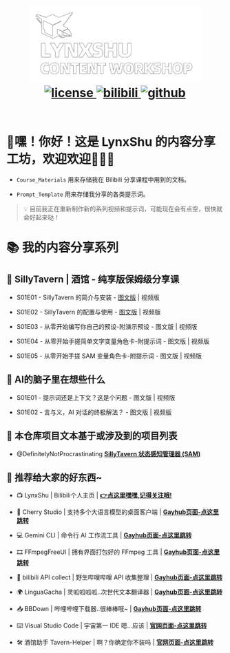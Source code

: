 <h1 align="center">
  <a href="https://github.com/LynxShu/lynxshu.cntwsp">
    <img alt="LynxShu" src="assets/img/logo_github.png?raw=true" width="400" height="178">
  </a>
  <br>
  <a href="https://github.com/LynxShu/lynxshu.cntwsp/blob/main/LICENSE">
    <img alt="license" src="https://img.shields.io/badge/License%20-%20CC--BY--NC--SA%204.0-%20%23006cff?style=flat-square&logo=creativecommons&logoColor=white">
  </a> 
  <a href="https://space.bilibili.com/582462">
    <img alt="bilibili" src="https://img.shields.io/badge/Bilibili%20-%20LynxShu%20-%20%23006cff?style=flat-square&logo=bilibili&logoColor=white">
  </a> 
  <a href="https://github.com/LynxShu">
    <img alt="github" src="https://img.shields.io/badge/Github%20-%20LynxShu%20-%20%23006cff?style=flat-square&logo=github&logoColor=white">
  </a>
</h1>
<br>

<h1>🌟嘿！你好！这是 LynxShu 的内容分享工坊，欢迎欢迎👏👏👏</h1>

  - `Course_Materials` 用来存储我在 Bilibili 分享课程中用到的文档。

  - `Prompt_Template` 用来存储我分享的各类提示词。

> 💡 目前我正在重新制作新的系列视频和提示词，可能现在会有点空，很快就会好起来哒！

<h1>📚️ 我的内容分享系列</h1>

<h2>👼 SillyTavern | 酒馆 - 纯享版保姆级分享课</h2>

- S01E01 - SillyTavern 的简介与安装 - [图文版](Course_Materials/SillyTavern纯享版保姆级分享课/S01E01%20-%20SillyTavern%20的简介与安装.md) | 视频版

- S01E02 - SillyTavern 的配置与使用 - [图文版](Course_Materials/SillyTavern纯享版保姆级分享课/S01E02%20-%20SillyTavern%20的配置与使用.md) | 视频版

- S01E03 - 从零开始编写你自己的预设-附演示预设  - 图文版 | 视频版

- S01E04 - 从零开始手搓简单文字变量角色卡-附提示词 - 图文版 | 视频版

- S01E05 - 从零开始手搓 SAM 变量角色卡-附提示词 - 图文版 | 视频版


<h2>🧠 AI的脑子里在想些什么</h2>

- S01E01 - 提示词还是上下文？这是个问题 - 图文版 | 视频版

- S01E02 - 言与义，AI 对话的终极解法？ - 图文版 | 视频版


<h2>🤝 本仓库项目文本基于或涉及到的项目列表</h2>

- @DefinitelyNotProcrastinating **[SillyTavern 状态感知管理器 (SAM)](https://github.com/DefinitelyNotProcrastinating/ST_var_manager)**


<h2>💖 推荐给大家的好东西~</h2>

- 📺️ LynxShu | Bilibili个人主页 | **[👉点这里嘿嘿,记得关注哦!](https://space.bilibili.com/582462)**

- 🍒 Cherry Studio | 支持多个大语言模型的桌面客户端 | **[Gayhub页面-点这里跳转](https://github.com/CherryHQ/cherry-studio)**

- 💻 Gemini CLI | 命令行 AI 工作流工具 | **[Gayhub页面-点这里跳转](https://github.com/google-gemini/gemini-cli)**

- 🎞 FFmpegFreeUI | 拥有界面打包好的 FFmpeg 工具 | **[Gayhub页面-点这里跳转](https://github.com/Lake1059/FFmpegFreeUI)**

- 🧾 bilibili API collect | 野生哔哩哔哩 API 收集整理 | **[Gayhub页面-点这里跳转](https://github.com/SocialSisterYi/bilibili-API-collect)**

- 🌍 LinguaGacha | 灵呱呱呱呱..次世代文本翻译器 | **[Gayhub页面-点这里跳转](https://github.com/neavo/LinguaGacha)**

- 📥 BBDown | 哔哩哔哩下载器..很棒棒哦~ | **[Gayhub页面-点这里跳转](https://github.com/nilaoda/BBDown)**

- ⌨️ Visual Studio Code | 宇宙第一 IDE 嗯...应该 | **[官网页面-点这里跳转](https://code.visualstudio.com/)**

- 🛠️ 酒馆助手 Tavern-Helper | 啊？你确定你不装吗 | **[官网页面-点这里跳转](https://n0vi028.github.io/JS-Slash-Runner-Doc/)**

